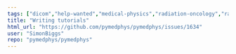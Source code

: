 ```yaml
---
tags: ["dicom","help-wanted","medical-physics","radiation-oncology","radiation-physics","radiation-therapy","radiotherapy"]
title: "Writing tutorials"
html_url: "https://github.com/pymedphys/pymedphys/issues/1634"
user: "SimonBiggs"
repo: "pymedphys/pymedphys"
---
```


